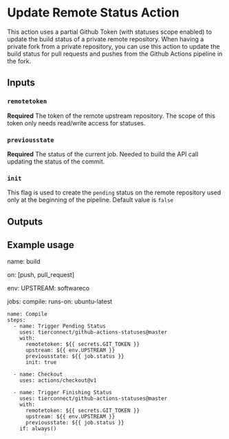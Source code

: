 # Update Remote Status Action

This action uses a partial Github Token (with statuses scope enabled) to update the build status of a private remote repository. When having a private fork from a private repository, you can use this action to update the build status for pull requests and pushes from the Github Actions pipeline in the fork.

## Inputs

### `remotetoken`

**Required** The token of the remote upstream repository. The scope of this token only needs read/write access for statuses.

### `previousstate`

**Required** The status of the current job. Needed to build the API call updating the status of the commit.

### `init`

This flag is used to create the `pending` status on the remote repository used only at the beginning of the pipeline. Default value is `false`

## Outputs

## Example usage

name: build

on: [push, pull_request]

env:
  UPSTREAM: softwareco

jobs:
  compile:
    runs-on: ubuntu-latest

    name: Compile
    steps:
      - name: Trigger Pending Status
        uses: tierconnect/github-actions-statuses@master
        with:
          remotetoken: ${{ secrets.GIT_TOKEN }}
          upstream: ${{ env.UPSTREAM }}
          previousstate: ${{ job.status }}
          init: true

      - name: Checkout
        uses: actions/checkout@v1

      - name: Trigger Finishing Status
        uses: tierconnect/github-actions-statuses@master
        with:
          remotetoken: ${{ secrets.GIT_TOKEN }}
          upstream: ${{ env.UPSTREAM }}
          previousstate: ${{ job.status }}
        if: always()
